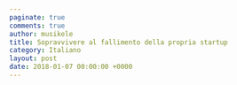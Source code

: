 ```yaml
---
paginate: true
comments: true
author: musikele
title: Sopravvivere al fallimento della propria startup
category: Italiano
layout: post
date: 2018-01-07 00:00:00 +0000
---
```

